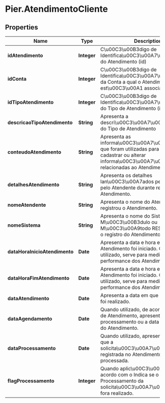 # Pier.AtendimentoCliente

## Properties
Name | Type | Description | Notes
------------ | ------------- | ------------- | -------------
**idAtendimento** | **Integer** | C\u00C3\u00B3digo de Identifica\u00C3\u00A7\u00C3\u00A3o do Atendimento (id) | [optional] 
**idConta** | **Integer** | C\u00C3\u00B3digo de Identifica\u00C3\u00A7\u00C3\u00A3o da Conta a qual o Atendimento est\u00C3\u00A1 associado | [optional] 
**idTipoAtendimento** | **Integer** | C\u00C3\u00B3digo de Identifica\u00C3\u00A7\u00C3\u00A3o do Tipo de Atendimento (id) | [optional] 
**descricaoTipoAtendimento** | **String** | Apresenta a descri\u00C3\u00A7\u00C3\u00A3o do Tipo de Atendimento | [optional] 
**conteudoAtendimento** | **String** | Apresenta as informa\u00C3\u00A7\u00C3\u00B5es que foram utilizadas para consultar, cadastrar ou alterar informa\u00C3\u00A7\u00C3\u00B5es relacionadas ao Atendimento. | [optional] 
**detalhesAtendimento** | **String** | Apresenta os detalhes lan\u00C3\u00A7ados pelo sistema ou pelo Atendente durante relacionados ao Atendimento. | [optional] 
**nomeAtendente** | **String** | Apresenta o nome do Atendente que registrou o Atendimento. | [optional] 
**nomeSistema** | **String** | Apresenta o nome do Sistema, Servidor, M\u00C3\u00B3dulo ou M\u00C3\u00A9todo REST que originou o registro do Atendimento. | [optional] 
**dataHoraInicioAtendimento** | **Date** | Apresenta a data e hora em que o Atendimento foi iniciado. Quando utilizado, serve para medir a performance dos Atendimentos. | [optional] 
**dataHoraFimAtendimento** | **Date** | Apresenta a data e hora em que o Atendimento foi iniciado. Quando utilizado, serve para medir a performance dos Atendimentos. | [optional] 
**dataAtendimento** | **Date** | Apresenta a data em que o Atendimento foi realizado. | [optional] 
**dataAgendamento** | **Date** | Quando utilizado, de acordo com o Tipo de Atendimento, apresenta a data para processamento ou a data para retorno do Atendimento. | [optional] 
**dataProcessamento** | **Date** | Quando utilizado, apresenta a data em que a solicita\u00C3\u00A7\u00C3\u00A3o registrada no Atendimento fora processada. | [optional] 
**flagProcessamento** | **Integer** | Quando aplic\u00C3\u00A1vel, de acordo com o Indica se o Processamento da solicita\u00C3\u00A7\u00C3\u00A3o fora realizado. | [optional] 


